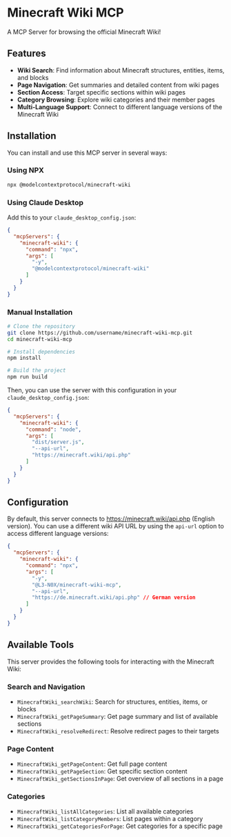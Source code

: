 # Minecraft Wiki MCP

A MCP Server for browsing the official Minecraft Wiki!

## Features

- **Wiki Search**: Find information about Minecraft structures, entities, items, and blocks
- **Page Navigation**: Get summaries and detailed content from wiki pages
- **Section Access**: Target specific sections within wiki pages
- **Category Browsing**: Explore wiki categories and their member pages
- **Multi-Language Support**: Connect to different language versions of the Minecraft Wiki

## Installation

You can install and use this MCP server in several ways:

### Using NPX

```bash
npx @modelcontextprotocol/minecraft-wiki
```

### Using Claude Desktop

Add this to your `claude_desktop_config.json`:

```json
{
  "mcpServers": {
    "minecraft-wiki": {
      "command": "npx",
      "args": [
        "-y",
        "@modelcontextprotocol/minecraft-wiki"
      ]
    }
  }
}
```

### Manual Installation

```bash
# Clone the repository
git clone https://github.com/username/minecraft-wiki-mcp.git
cd minecraft-wiki-mcp

# Install dependencies
npm install

# Build the project
npm run build
```

Then, you can use the server with this configuration in your `claude_desktop_config.json`:

```json
{
  "mcpServers": {
    "minecraft-wiki": {
      "command": "node",
      "args": [
        "dist/server.js", 
        "--api-url",
        "https://minecraft.wiki/api.php"
      ]
    }
  }
}
```

## Configuration

By default, this server connects to <https://minecraft.wiki/api.php> (English version). You can use a different wiki API URL by using the `api-url` option to access different language versions:

```json
{
  "mcpServers": {
    "minecraft-wiki": {
      "command": "npx",
      "args": [
        "-y",
        "@L3-N0X/minecraft-wiki-mcp",
        "--api-url",
        "https://de.minecraft.wiki/api.php" // German version
      ]
    }
  }
}
```

## Available Tools

This server provides the following tools for interacting with the Minecraft Wiki:

### Search and Navigation

- `MinecraftWiki_searchWiki`: Search for structures, entities, items, or blocks
- `MinecraftWiki_getPageSummary`: Get page summary and list of available sections
- `MinecraftWiki_resolveRedirect`: Resolve redirect pages to their targets

### Page Content

- `MinecraftWiki_getPageContent`: Get full page content
- `MinecraftWiki_getPageSection`: Get specific section content
- `MinecraftWiki_getSectionsInPage`: Get overview of all sections in a page

### Categories

- `MinecraftWiki_listAllCategories`: List all available categories
- `MinecraftWiki_listCategoryMembers`: List pages within a category
- `MinecraftWiki_getCategoriesForPage`: Get categories for a specific page

